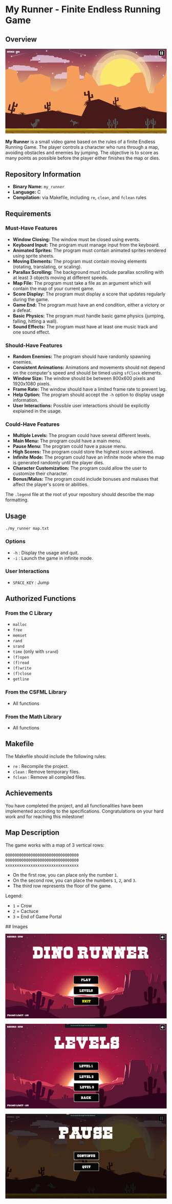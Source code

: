 # My Runner - Finite Endless Running Game

## Overview

![Game](images/game.png)

**My Runner** is a small video game based on the rules of a finite Endless Running Game. The player controls a character who runs through a map, avoiding obstacles and enemies by jumping. The objective is to score as many points as possible before the player either finishes the map or dies.

## Repository Information

- **Binary Name:** `my_runner`
- **Language:** C
- **Compilation:** via Makefile, including `re`, `clean`, and `fclean` rules

## Requirements

### Must-Have Features
- **Window Closing:** The window must be closed using events.
- **Keyboard Input:** The program must manage input from the keyboard.
- **Animated Sprites:** The program must contain animated sprites rendered using sprite sheets.
- **Moving Elements:** The program must contain moving elements (rotating, translating, or scaling).
- **Parallax Scrolling:** The background must include parallax scrolling with at least 3 objects moving at different speeds.
- **Map File:** The program must take a file as an argument which will contain the map of your current game.
- **Score Display:** The program must display a score that updates regularly during the game.
- **Game End:** The program must have an end condition, either a victory or a defeat.
- **Basic Physics:** The program must handle basic game physics (jumping, falling, hitting a wall).
- **Sound Effects:** The program must have at least one music track and one sound effect.

### Should-Have Features
- **Random Enemies:** The program should have randomly spawning enemies.
- **Consistent Animations:** Animations and movements should not depend on the computer's speed and should be timed using `sfClock` elements.
- **Window Size:** The window should be between 800x600 pixels and 1920x1080 pixels.
- **Frame Rate:** The window should have a limited frame rate to prevent lag.
- **Help Option:** The program should accept the `-h` option to display usage information.
- **User Interactions:** Possible user interactions should be explicitly explained in the usage.

### Could-Have Features
- **Multiple Levels:** The program could have several different levels.
- **Main Menu:** The program could have a main menu.
- **Pause Menu:** The program could have a pause menu.
- **High Scores:** The program could store the highest score achieved.
- **Infinite Mode:** The program could have an infinite mode where the map is generated randomly until the player dies.
- **Character Customization:** The program could allow the user to customize their character.
- **Bonus/Malus:** The program could include bonuses and maluses that affect the player's score or abilities.

The `.legend` file at the root of your repository should describe the map formatting.

## Usage

```
./my_runner map.txt
```

### Options

- `-h` : Display the usage and quit.
- `-i` : Launch the game in infinite mode.

### User Interactions

- `SPACE_KEY` : Jump

## Authorized Functions

### From the C Library
- `malloc`
- `free`
- `memset`
- `rand`
- `srand`
- `time` (only with `srand`)
- `(f)open`
- `(f)read`
- `(f)write`
- `(f)close`
- `getline`

### From the CSFML Library
- All functions

### From the Math Library
- All functions

## Makefile

The Makefile should include the following rules:
- `re` : Recompile the project.
- `clean` : Remove temporary files.
- `fclean` : Remove all compiled files.

## Achievements

You have completed the project, and all functionalities have been implemented according to the specifications. Congratulations on your hard work and for reaching this milestone!

## Map Description

The game works with a map of 3 vertical rows:

```
00000000000000000000000000000000
00000000000000000000000000000000
xxxxxxxxxxxxxxxxxxxxxxxxxxxxxxxx
```

- On the first row, you can place only the number `1`.
- On the second row, you can place the numbers `1`, `2`, and `3`.
- The third row represents the floor of the game.

Legend:
- `1` = Crow
- `2` = Cactuce
- `3` = End of Game Portal

## Images

![menu](images/menu.png)

![levels](images/levels.png)

![pause](images/pause.png)
